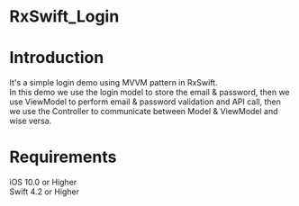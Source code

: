 # RxSwift_Login


# Introduction
It's a simple login demo using MVVM pattern in RxSwift. <br/>
In this demo we use the login model to store the email & password, then we use ViewModel to perform email & password validation and API call, then we use the Controller to communicate between Model & ViewModel and wise versa.


# Requirements
iOS 10.0 or Higher  <br/>
Swift 4.2 or Higher


